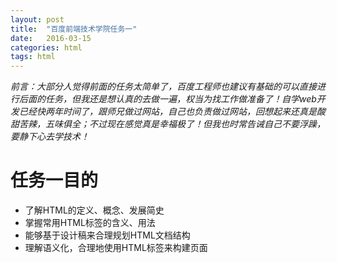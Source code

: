 ```yaml
---
layout: post
title:  "百度前端技术学院任务一"
date:   2016-03-15
categories: html
tags: html
---
```


*前言：大部分人觉得前面的任务太简单了，百度工程师也建议有基础的可以直接进行后面的任务，但我还是想认真的去做一遍，权当为找工作做准备了！自学web开发已经快两年时间了，跟师兄做过网站，自己也负责做过网站，回想起来还真是酸甜苦辣，五味俱全；不过现在感觉真是幸福极了！但我也时常告诫自己不要浮躁，要静下心去学技术！*


# 任务一目的

- 了解HTML的定义、概念、发展简史
- 掌握常用HTML标签的含义、用法
- 能够基于设计稿来合理规划HTML文档结构
- 理解语义化，合理地使用HTML标签来构建页面


